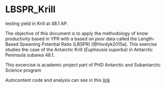 # LBSPR_Krill

testing yield in Krill at 48.1 AP.

The objective of this document is to apply the methodology of know productivity based in YPR with a based on poor data called the Length-Based Spawning Potential Ratio (LBSPR) [@Hordyk2015a]. This exercise studies the case of the Antarctic Krill (*Euphausia superba)* in Antarctic Peninsula subarea 48.1.

This excercise is academic project part of PHD Antarctic and Subantarctic Science program

Autocontent code and analysis can see in this [link](https://mauromardones.github.io/LBSPR_Krill/)
